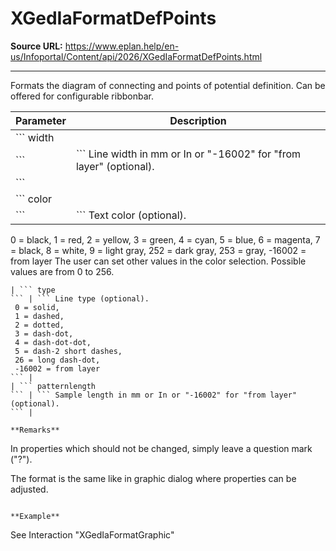 # XGedIaFormatDefPoints

**Source URL:** https://www.eplan.help/en-us/Infoportal/Content/api/2026/XGedIaFormatDefPoints.html

---

Formats the diagram of connecting and points of potential definition. Can be offered for configurable ribbonbar.

| Parameter | Description |
| --- | --- |
| ``` width
 ``` | ``` Line width in mm or In or "-16002" for "from layer" (optional).
 ``` |
| ``` color
 ``` | ``` Text color (optional).
  0 = black,
  1 = red,
  2 = yellow,
  3 = green,
  4 = cyan,
  5 = blue,
  6 = magenta,
  7 = black,
  8 = white,
  9 = light gray,
  252 = dark gray,
  253 = gray,
  -16002 = from layer
  The user can set other values in the color selection. Possible values are from 0 to 256.
 ``` |
| ``` type
 ``` | ``` Line type (optional).
  0 = solid,
  1 = dashed,
  2 = dotted,
  3 = dash-dot,
  4 = dash-dot-dot,
  5 = dash-2 short dashes,
  26 = long dash-dot,
  -16002 = from layer
 ``` |
| ``` patternlength
 ``` | ``` Sample length in mm or In or "-16002" for "from layer" (optional).
 ``` |

**Remarks**

```
 In properties which should not be changed, simply leave a question mark ("?").

 The format is the same like in graphic dialog where properties can be adjusted.

```

**Example**

```
 See Interaction "XGedIaFormatGraphic"

```